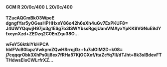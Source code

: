 #### GCM R 20/0c/400 L 20/0c/400
**TZucAQCmBkO3WpeE**<br/>**dgngfYar5yOGesHPHHxnY86o42h6sXh4uGv7ExPKUF8=**<br/>**J4UWYQqwjH97jo3g1ESg7o3ISWYbssRgsjUamVMAyxYpKK8VGNuE9dYfxcynXzd+ZEDzq2C0EnZqu38O...**<br/><br/>
**wFeY56ktkIYkHPCA**<br/>**hbIFVcB0lapzVwkymZQwHSrrqjGz+fu7alOlM2D+k08=**<br/>**j7cqqqrObk3XhPs0ij8ex7fRHa57KjOCXof/ttaZcYq7II/dTJht+8k3sIBdevFTTHdwsEloCWLrfrXZ...**